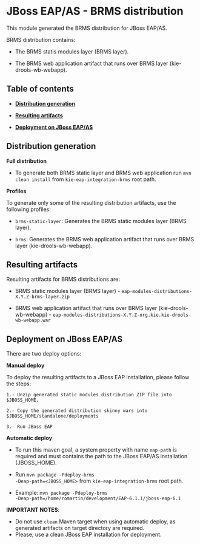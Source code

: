 JBoss EAP/AS - BRMS distribution
================================

This module generated the BRMS distribution for JBoss EAP/AS.

BRMS distribution contains:

* The BRMS statis modules layer (BRMS layer).

* The BRMS web application artifact that runs over BRMS layer (kie-drools-wb-webapp).

Table of contents
------------------

* **[Distribution generation](#distribution-generation)**

* **[Resulting artifacts](#resulting-artifacts)**

* **[Deployment on JBoss EAP/AS](#deployment-on-jBoss-eap/as)**

Distribution generation
-----------------------

**Full distribution**

* To generate both BRMS static layer and BRMS web application run <code>mvn clean install</code> from <code>kie-eap-integration-brms</code> root path.

**Profiles**

To generate only some of the resulting distribution artifacts, use the following profiles:

* <code>brms-static-layer</code>: Generates the BRMS static modules layer (BRMS layer).

* <code>brms</code>: Generates the BRMS web application artifact that runs over BRMS layer (kie-drools-wb-webapp).


Resulting artifacts
-------------------

Resulting artifacts for BRMS distributions are:

* BRMS static modules layer (BRMS layer) - <code>eap-modules-distributions-X.Y.Z-brms-layer.zip</code>

* BRMS web application artifact that runs over BRMS layer (kie-drools-wb-webapp) - <code>eap-modules-distributions-X.Y.Z-org.kie.kie-drools-wb-webapp.war</code>

Deployment on JBoss EAP/AS
--------------------------

There are two deploy options:

**Manual deploy**

To deploy the resulting artifacts to a JBoss EAP installation, please follow the steps:

    1.- Unzip generated static modules distribution ZIP file into $JBOSS_HOME.

    2.- Copy the generated distribution skinny wars into $JBOSS_HOME/standalone/deployments

    3.- Run JBoss EAP

**Automatic deploy**

* To run this maven goal, a system property with name <code>eap-path</code> is required and must contains the path to the JBoss EAP/AS installation (JBOSS_HOME).

* Run <code>mvn package -Pdeploy-brms -Deap-path=<JBOSS_HOME></code> from <code>kie-eap-integration-brms</code> root path.

* Example: <code>mvn package -Pdeploy-brms -Deap-path=/home/romartin/development/EAP-6.1.1/jboss-eap-6.1</code>

**IMPORTANT NOTES**:

* Do not use <code>clean</code> Maven target when using automatic deploy, as generated artifacts on target directory are required.
* Please, use a clean JBoss EAP installation for deployment.
